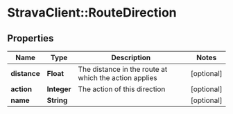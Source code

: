 # StravaClient::RouteDirection

## Properties
Name | Type | Description | Notes
------------ | ------------- | ------------- | -------------
**distance** | **Float** | The distance in the route at which the action applies | [optional] 
**action** | **Integer** | The action of this direction | [optional] 
**name** | **String** |  | [optional] 


